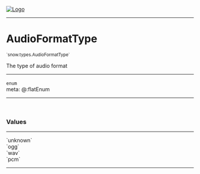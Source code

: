 
[![Logo](../../../images/logo.png)](../../../api/index.html)

---



<h1>AudioFormatType</h1>
<small>`snow.types.AudioFormatType`</small>

The type of audio format

---

`enum`
<span class="meta">
<br/>meta: @:flatEnum
</span>


---

&nbsp;
&nbsp;

<h3>Values</h3> <hr/><span class="member signature apipage">`unknown`<br/> </span>
        <span class="small_desc_flat"></span><span class="member signature apipage">`ogg`<br/> </span>
        <span class="small_desc_flat"></span><span class="member signature apipage">`wav`<br/> </span>
        <span class="small_desc_flat"></span><span class="member signature apipage">`pcm`<br/> </span>
        <span class="small_desc_flat"></span>







---

&nbsp;
&nbsp;
&nbsp;
&nbsp;